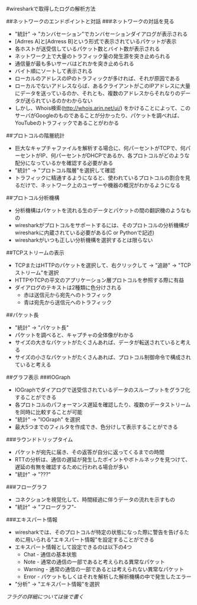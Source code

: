 #wiresharkで取得したログの解析方法

##ネットワークのエンドポイントと対話
###ネットワークの対話を見る
- "統計" -> "カンバセーション"でカンバセーションダイアログが表示される
- [Adrres A]と[Adrress B]という形式で表示されているパケットが表示
- 各ホストが送受信しているパケット数とバイト数が表示される
- ネットワーク上で大量のトラフィック量の発生源を突き止められる
- 通信量が最も多いサーバはどれかを突き止められる
- バイト順にソートして表示される
- ローカルのアドレスのIPのトラフィックが多ければ、それが原因である
- ローカルでないアドレスならば、あるクライアントがこのIPアドレスに大量にデータを送っているのか、それとも、複数のアドレスからそれなりのデータが送られているのかわからない
- しかし、Whois検索(http://whois.arin.net/ui/) をかけることによって、このサーバがGoogleのものであることが分かったり、パケットを調べれば、YouTubeのトラフィックであることがわかる

##プロトコルの階層統計
- 巨大なキャプチャファイルを解析する場合に、何パーセントがTCPで、何パーセントがIP、何パーセントがDHCPであるか、各プロトコルがどのような配分になっているかを確認する必要がある
- "統計" -> "プロトコル階層"を選択して確認
- トラフィックに精通するようになると、使われているプロトコルの割合を見るだけで、ネットワーク上のユーザーや機器の概況がわかるようになる

##プロトコル分析機構
- 分析機構はパケットを流れる生のデータとパケットの間の翻訳機のようなもの
- wiresharkがプロトコルをサポートするには、そのプロトコルの分析機構がwiresharkに内蔵されている必要がある(C or Pythonで記述)
- wiresharkがいつも正しい分析機構を選択するとは限らない

##TCPストリームの表示
- TCPまたはHTTPのパケットを選択して、右クリックして -> "追跡" -> "TCPストリーム"を選択
- HTTPやTCPの平文のアプリケーション層プロトコルを参照する際に有益
- ダイアログのテキストは2種類に色分けされる
  - 赤は送信元から宛先へのトラフィック
  - 青は宛先から送信元へのトラフィック

##パケット長
- "統計" -> "パケット長"
- パケットを調べると、キャプチャの全体像がわかる
- サイズの大きなパケットがたくさんあれば、データが転送されていると考える
- サイズの小さなパケットがたくさんあれば、プロトコル制御命令で構成されていると考える

##グラフ表示
###IOGraph
- IOGraphでダイアログで送受信されているデータのスループットをグラフ化することができる
- 各プロトコルのパフォーマンス遅延を確認したり、複数のデータストリームを同時に比較することが可能
- "統計" -> "IOGraph" を選択
- 最大5つまでのフィルタを作成でき、色分けして表示することができる

###ラウンドトリップタイム
- パケットが宛先に届き、その返答が自分に返ってくるまでの時間
- RTTの分析は、通信の遅延が発生したポイントやボトルネックを見つけて、遅延の有無を確認するために行われる場合が多い
- "統計" -> "???" 

###フローグラフ
- コネクションを視覚化して、時間経過に伴うデータの流れを示すもの
- "統計" -> "フローグラフ"-

###エキスパート情報
- wiresharkでは、そのプロトコルが特定の状態になった際に警告を告げるために用いられる"エキスパート情報"を設定することができる
- エキスパート情報として設定できるのは以下の4つ
  - Chat - 通信の基本状態
  - Note - 通常の通信の一部であると考えられる異常なパケット
  - Warning - 通常の通信の一部であるとは考えられない異常なパケット
  - Error - パケットもしくはそれを解析した解析機構の中で発生したエラー
- "分析" -> "エキスパート情報"を選択

*フラグの詳細については後で書く*


